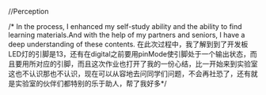 //Perception

/* In the process, I enhanced my self-study ability and the ability to find learning materials.And with the help of my partners and seniors, I have a deep understanding of these contents.
在此次过程中，我了解到到了开发板LED灯的引脚是13，还有在digital之前要用pinMode使引脚处于一个输出状态，而且要用所对应的引脚，而且这次作业也打开了我的一份心结，比一开始来到实验室这也不认识那也不认识，现在可以从容地去问同学们问题，不会再社恐了，还有就是实验室的伙伴们都特别的乐于助人，帮了我好多*/

